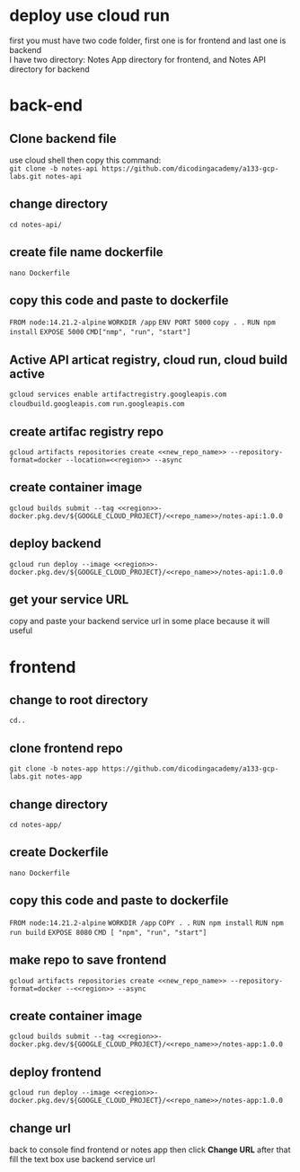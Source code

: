 # deploy use cloud run
first you must have two code folder, first one is for frontend and last one is backend<br>
I have two directory: Notes App directory for frontend, and Notes API directory for backend

# back-end

Clone backend file
--
use cloud shell then copy this command:<br>
`git clone -b notes-api https://github.com/dicodingacademy/a133-gcp-labs.git notes-api`

change directory
--
`cd notes-api/`

create file name dockerfile
--
`nano Dockerfile`

copy this code and paste to dockerfile
--
`FROM node:14.21.2-alpine`
`WORKDIR /app`
`ENV PORT 5000`
`copy . .`
`RUN npm install`
`EXPOSE 5000`
`CMD["nmp", "run", "start"]`

Active API articat registry, cloud run, cloud build active
--
`gcloud services enable artifactregistry.googleapis.com`
`cloudbuild.googleapis.com`
`run.googleapis.com`

create artifac registry repo
--
`gcloud artifacts repositories create <<new_repo_name>> --repository-format=docker --location=<<region>> --async`

create container image
--
`gcloud builds submit --tag <<region>>-docker.pkg.dev/${GOOGLE_CLOUD_PROJECT}/<<repo_name>>/notes-api:1.0.0`

deploy backend
--
`gcloud run deploy --image <<region>>-docker.pkg.dev/${GOOGLE_CLOUD_PROJECT}/<<repo_name>>/notes-api:1.0.0`

get your service URL
--
copy and paste your backend service url in some place because it will useful

# frontend

change to root directory
--
`cd..`

clone frontend repo
--
`git clone -b notes-app https://github.com/dicodingacademy/a133-gcp-labs.git notes-app`

change directory
--
`cd notes-app/`

create Dockerfile
--
`nano Dockerfile`

copy this code and paste to dockerfile
--
`FROM node:14.21.2-alpine`
`WORKDIR /app`
`COPY . .`
`RUN npm install`
`RUN npm run build`
`EXPOSE 8080`
`CMD [ "npm", "run", "start"]`

make repo to save frontend
--
`gcloud artifacts repositories create <<new_repo_name>> --repository-format=docker --<<region>> --async`

create container image
--
`gcloud builds submit --tag <<region>>-docker.pkg.dev/${GOOGLE_CLOUD_PROJECT}/<<repo_name>>/notes-app:1.0.0`

deploy frontend
--
`gcloud run deploy --image <<region>>-docker.pkg.dev/${GOOGLE_CLOUD_PROJECT}/<<repo_name>>/notes-app:1.0.0`

change url
--
back to console find frontend or notes app then click <b>Change URL</b> after that fill the text box use backend service url
